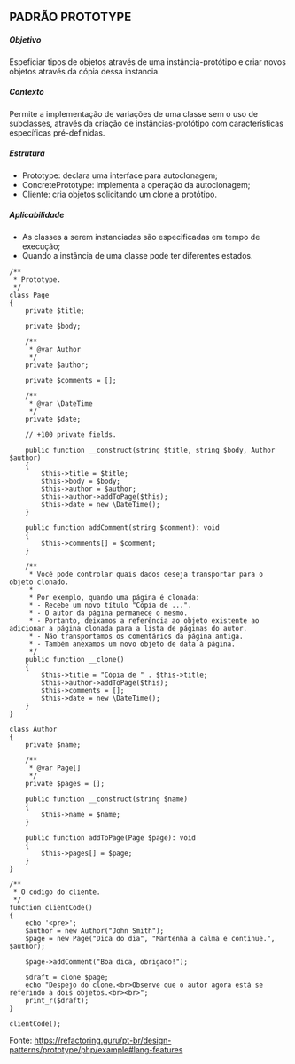 ## PADRÃO PROTOTYPE

##### Objetivo
Espeficiar tipos de objetos através de uma instância-protótipo e criar novos objetos através da cópia dessa instancia.

##### Contexto
Permite a implementação de variações de uma classe sem o uso de subclasses, através da criação de instâncias-protótipo com características específicas pré-definidas.

##### Estrutura
- Prototype: declara uma interface para autoclonagem;
- ConcretePrototype: implementa a operação da autoclonagem;
- Cliente: cria objetos solicitando um clone a protótipo.

##### Aplicabilidade
- As classes a serem instanciadas são especificadas em tempo de execução;
- Quando a instância de uma classe pode ter diferentes estados.

~~~~
/**
 * Prototype.
 */
class Page
{
    private $title;

    private $body;

    /**
     * @var Author
     */
    private $author;

    private $comments = [];

    /**
     * @var \DateTime
     */
    private $date;

    // +100 private fields.

    public function __construct(string $title, string $body, Author $author)
    {
        $this->title = $title;
        $this->body = $body;
        $this->author = $author;
        $this->author->addToPage($this);
        $this->date = new \DateTime();
    }

    public function addComment(string $comment): void
    {
        $this->comments[] = $comment;
    }

    /**
     * Você pode controlar quais dados deseja transportar para o objeto clonado.
     *
     * Por exemplo, quando uma página é clonada:
     * - Recebe um novo título "Cópia de ...".
     * - O autor da página permanece o mesmo.
     * - Portanto, deixamos a referência ao objeto existente ao adicionar a página clonada para a lista de páginas do autor.
     * - Não transportamos os comentários da página antiga.
     * - Também anexamos um novo objeto de data à página.
     */
    public function __clone()
    {
        $this->title = "Cópia de " . $this->title;
        $this->author->addToPage($this);
        $this->comments = [];
        $this->date = new \DateTime();
    }
}

class Author
{
    private $name;

    /**
     * @var Page[]
     */
    private $pages = [];

    public function __construct(string $name)
    {
        $this->name = $name;
    }

    public function addToPage(Page $page): void
    {
        $this->pages[] = $page;
    }
}

/**
 * O código do cliente.
 */
function clientCode()
{
    echo '<pre>';
    $author = new Author("John Smith");
    $page = new Page("Dica do dia", "Mantenha a calma e continue.", $author);

    $page->addComment("Boa dica, obrigado!");

    $draft = clone $page;
    echo "Despejo do clone.<br>Observe que o autor agora está se referindo a dois objetos.<br><br>";
    print_r($draft);
}

clientCode();
~~~~
Fonte: https://refactoring.guru/pt-br/design-patterns/prototype/php/example#lang-features
